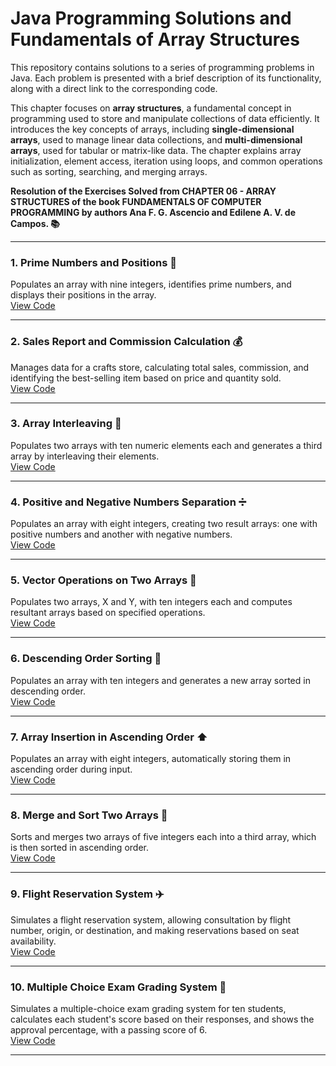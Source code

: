 # **Java Programming Solutions and Fundamentals of Array Structures**

This repository contains solutions to a series of programming problems in Java. Each problem is presented with a brief description of its functionality, along with a direct link to the corresponding code.

This chapter focuses on **array structures**, a fundamental concept in programming used to store and manipulate collections of data efficiently. It introduces the key concepts of arrays, including **single-dimensional arrays**, used to manage linear data collections, and **multi-dimensional arrays**, used for tabular or matrix-like data. The chapter explains array initialization, element access, iteration using loops, and common operations such as sorting, searching, and merging arrays.

**Resolution of the Exercises Solved from CHAPTER 06 - ARRAY STRUCTURES of the book FUNDAMENTALS OF COMPUTER PROGRAMMING by authors Ana F. G. Ascencio and Edilene A. V. de Campos. 📚**

---

### 1. **Prime Numbers and Positions** 🔢  
Populates an array with nine integers, identifies prime numbers, and displays their positions in the array.  
[View Code](https://github.com/rebeccaoliver/CTI-P4-POO-20242-LISTA03/blob/main/CAP06/Q01/src/br/edu/principal/Principal.java)

---

### 2. **Sales Report and Commission Calculation** 💰  
Manages data for a crafts store, calculating total sales, commission, and identifying the best-selling item based on price and quantity sold.  
[View Code](https://github.com/rebeccaoliver/CTI-P4-POO-20242-LISTA03/blob/main/CAP06/Q02/src/br/edu/principal/Principal.java)  

---

### 3. **Array Interleaving** 🔀  
Populates two arrays with ten numeric elements each and generates a third array by interleaving their elements.  
[View Code](https://github.com/rebeccaoliver/CTI-P4-POO-20242-LISTA03/blob/main/CAP06/Q03/src/br/edu/principal/Principal.java)  

---

### 4. **Positive and Negative Numbers Separation** ➗  
Populates an array with eight integers, creating two result arrays: one with positive numbers and another with negative numbers.  
[View Code](https://github.com/rebeccaoliver/CTI-P4-POO-20242-LISTA03/blob/main/CAP06/Q04/src/br/edu/principal/Principal.java)  

---

### 5. **Vector Operations on Two Arrays** 🧮  
Populates two arrays, X and Y, with ten integers each and computes resultant arrays based on specified operations.  
[View Code](https://github.com/rebeccaoliver/CTI-P4-POO-20242-LISTA03/blob/main/CAP06/Q05/src/br/edu/principal/Principal.java)  

---

### 6. **Descending Order Sorting** 🔽  
Populates an array with ten integers and generates a new array sorted in descending order.  
[View Code](https://github.com/rebeccaoliver/CTI-P4-POO-20242-LISTA03/blob/main/CAP06/Q06/src/br/edu/principal/Principal.java)  

---

### 7. **Array Insertion in Ascending Order** ⬆️  
Populates an array with eight integers, automatically storing them in ascending order during input.  
[View Code](https://github.com/rebeccaoliver/CTI-P4-POO-20242-LISTA03/blob/main/CAP06/Q07/src/br/edu/principal/Principal.java)  

---

### 8. **Merge and Sort Two Arrays** 🔢  
Sorts and merges two arrays of five integers each into a third array, which is then sorted in ascending order.  
[View Code](https://github.com/rebeccaoliverl/CTI-P4-POO-20242-LISTA03/blob/main/CAP06/Q08/src/br/edu/principal/Principal.java)  

---

### 9. **Flight Reservation System** ✈️  
Simulates a flight reservation system, allowing consultation by flight number, origin, or destination, and making reservations based on seat availability.  
[View Code](https://github.com/rebeccaoliver/CTI-P4-POO-20242-LISTA03/blob/main/CAP06/Q09/src/br/edu/principal/Principal.java)

--- 

### 10. **Multiple Choice Exam Grading System** 📝  
Simulates a multiple-choice exam grading system for ten students, calculates each student's score based on their responses, and shows the approval percentage, with a passing score of 6.  
[View Code](https://github.com/rebeccaoliver/CTI-P4-POO-20242-LISTA03/blob/main/CAP06/Q10/src/br/edu/principal/Principal.java)

---
